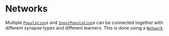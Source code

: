 # Networks

Multiple [`Population`](@ref)s and [`InputPopulation`](@ref)s can be connected together with different synapse types and different learners. This is done using a [`Network`](@ref).

